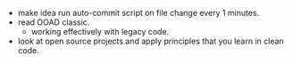 * make idea run auto-commit script on file change every 1 minutes.
* read OOAD classic.
	* working effectively with legacy code.
* look at open source projects and apply principles that you learn in clean code.
